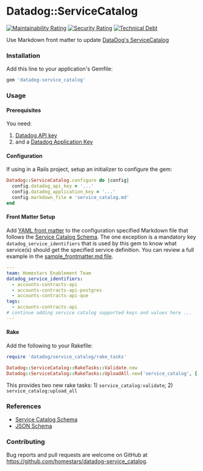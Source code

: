 # Datadog::ServiceCatalog

[![Maintainability Rating](https://sonarcloud.io/api/project_badges/measure?project=homestars_datadog-service_catalog&metric=sqale_rating)](https://sonarcloud.io/summary/new_code?id=homestars_datadog-service_catalog) [![Security Rating](https://sonarcloud.io/api/project_badges/measure?project=homestars_datadog-service_catalog&metric=security_rating)](https://sonarcloud.io/summary/new_code?id=homestars_datadog-service_catalog) [![Technical Debt](https://sonarcloud.io/api/project_badges/measure?project=homestars_datadog-service_catalog&metric=sqale_index)](https://sonarcloud.io/summary/new_code?id=homestars_datadog-service_catalog)

Use Markdown front matter to update [DataDog's ServiceCatalog](https://docs.datadoghq.com/tracing/service_catalog/)

### Installation

Add this line to your application's Gemfile:

```ruby
gem 'datadog-service_catalog'
```

### Usage

#### Prerequisites

You need:

1. [Datadog API key](https://app.datadoghq.com/organization-settings/api-keys)
2. and a [Datadog Application Key](https://app.datadoghq.com/organization-settings/application-keys)

####  Configuration

If using in a Rails project, setup an initializer to configure the gem:

```ruby
Datadog::ServiceCatalog.configure do |config|
  config.datadog_api_key = '...'
  config.datadog_application_key = '...'
  config.markdown_file = 'service_catalog.md'
end
```

#### Front Matter Setup

Add [YAML front matter](https://wowchemy.com/docs/content/front-matter/) to the configuration specified Markdown file that follows the [Service Catalog Schema](https://github.com/DataDog/schema/blob/main/service-catalog/v2/schema.json). The one exception is a mandatory key `datadog_service_identifiers` that is used by this gem to know what service(s) should get the specified service definition. You can review a full example in the [sample_frontmatter.md file](docs/sample_frontmatter.md).

```yaml
---
team: Homestars Enablement Team
datadog_service_identifiers:
  - accounts-contracts-api
  - accounts-contracts-api-postgres
  - accounts-contracts-api-que
tags:
  - accounts-contracts-api
# continue adding service catalog supported keys and values here ...
---
```



#### Rake

Add the following to your Rakefile:

```ruby
require 'datadog/service_catalog/rake_tasks'

Datadog::ServiceCatalog::RakeTasks::Validate.new
Datadog::ServiceCatalog::RakeTasks::UploadAll.new('service_catalog', ['service_catalog:validate', :environment])
```

This provides two new rake tasks: 1) `service_catalog:validate`; 2) `service_catalog:upload_all`

### References

* [Service Catalog Schema](https://github.com/DataDog/schema/blob/main/service-catalog/v2/schema.json)
* [JSON Schema](https://json-schema.org)

### Contributing

Bug reports and pull requests are welcome on GitHub at https://github.com/homestars/datadog-service_catalog.
